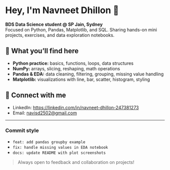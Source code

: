 # Hey, I'm Navneet Dhillon 👋

**BDS Data Science student @ SP Jain, Sydney**  
Focused on Python, Pandas, Matplotlib, and SQL. Sharing hands-on mini projects, exercises, and data exploration notebooks.

## 🔹 What you’ll find here
- **Python practice:** basics, functions, loops, data structures  
- **NumPy:** arrays, slicing, reshaping, math operations  
- **Pandas & EDA:** data cleaning, filtering, grouping, missing value handling  
- **Matplotlib:** visualizations with line, bar, scatter, histogram, styling  

## 📌 Connect with me
- LinkedIn: https://linkedin.com/in/navneet-dhillon-247381273
- Email: navisd2502@gmail.com

---

### Commit style
- `feat: add pandas groupby example`  
- `fix: handle missing values in EDA notebook`  
- `docs: update README with plot screenshots`  

> Always open to feedback and collaboration on projects!
